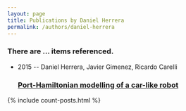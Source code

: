 ```yaml
---
layout: page
title: Publications by Daniel Herrera
permalink: /authors/daniel-herrera
---
```


<h3 id="number-posts">There are ... items referenced.</h3>
<ul class="post-list">
<li><span class='post-meta'>2015 -- Daniel Herrera, Javier Gimenez, Ricardo Carelli</span><h3><a class='post-link' href="{{ site.baseurl }}/port-hamiltonian-modelling-of-a-car-like-robot">Port-Hamiltonian modelling of a car-like robot</a></h3></li>

</ul>
{% include count-posts.html %}

